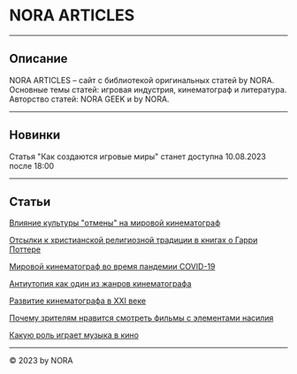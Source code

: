 # NORA ARTICLES

******

## Описание

NORA ARTICLES – сайт с библиотекой оригинальных статей by NORA. Основные темы статей: игровая индустрия, кинематограф и литература. Авторство статей: NORA GEEK и by NORA.  

******

## Новинки

Статья "Как создаются игровые миры" станет доступна 10.08.2023 после 18:00

******

## Статьи

[Влияние культуры "отмены" на мировой кинематограф](articles_1.html)  

[Отсылки к христианской религиозной традиции в книгах о Гарри Поттере](articles_2.html)  

[Мировой кинематограф во время пандемии COVID-19](articles_3.html)  

[Антиутопия как один из жанров кинематографа](articles_4.html)  

[Развитие кинематографа в XXI веке](articles_5.html)  

[Почему зрителям нравится смотреть фильмы с элементами насилия](articles_6.html)  

[Какую роль играет музыка в кино](articles_7.html)  

******
© 2023 by NORA